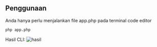 ## Penggunaan

Anda hanya perlu menjalankan file app.php pada terminal code editor
```bash
php app.php
```

Hasil CLI:
![hasil]()
